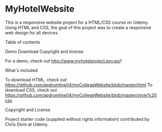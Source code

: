 # MyHotelWebsite
This is a responsive website project for a HTML/CSS course on Udemy. Using HTML and CSS, the goal of this project was to create a responsive web design for all devices.

Table of contents

Demo Download Copyright and license

For a demo, check out http://www.myhotelproject.esy.es/!

What's included

To download HTML, check out https://github.com/apdrumline04/myCollegeWebsite/blob/master/html To download CSS, check out https://github.com/apdrumline04/myCollegeWebsite/blob/master/style%20css

Copyright and License

Project starter code (supplied without rights information) contributed by Chris Dixin at Udemy.
